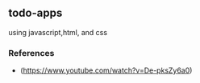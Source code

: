 ## todo-apps

using javascript,html, and css

### References 
- (https://www.youtube.com/watch?v=De-pksZy6a0)
